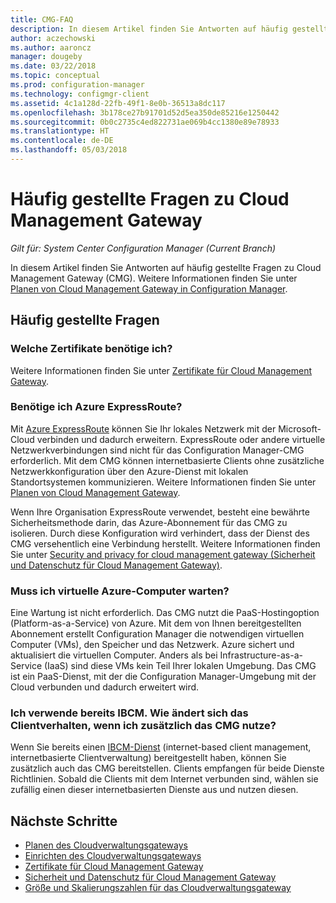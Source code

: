 ```yaml
---
title: CMG-FAQ
description: In diesem Artikel finden Sie Antworten auf häufig gestellte Fragen zu Cloud Management Gateway.
author: aczechowski
ms.author: aaroncz
manager: dougeby
ms.date: 03/22/2018
ms.topic: conceptual
ms.prod: configuration-manager
ms.technology: configmgr-client
ms.assetid: 4c1a128d-22fb-49f1-8e0b-36513a8dc117
ms.openlocfilehash: 3b178ce27b91701d52d5ea350de85216e1250442
ms.sourcegitcommit: 0b0c2735c4ed822731ae069b4cc1380e89e78933
ms.translationtype: HT
ms.contentlocale: de-DE
ms.lasthandoff: 05/03/2018
---
```

# <a name="frequently-asked-questions-about-the-cloud-management-gateway"></a>Häufig gestellte Fragen zu Cloud Management Gateway

*Gilt für: System Center Configuration Manager (Current Branch)*

In diesem Artikel finden Sie Antworten auf häufig gestellte Fragen zu Cloud Management Gateway (CMG). Weitere Informationen finden Sie unter [Planen von Cloud Management Gateway in Configuration Manager](/sccm/core/clients/manage/cmg/plan-cloud-management-gateway).


## <a name="frequently-asked-questions"></a>Häufig gestellte Fragen

### <a name="what-certificates-do-i-need"></a>Welche Zertifikate benötige ich?

Weitere Informationen finden Sie unter [Zertifikate für Cloud Management Gateway](/sccm/core/clients/manage/cmg/certificates-for-cloud-management-gateway).


### <a name="do-i-need-azure-expressroute"></a>Benötige ich Azure ExpressRoute?

Mit [Azure ExpressRoute](/azure/expressroute/expressroute-introduction) können Sie Ihr lokales Netzwerk mit der Microsoft-Cloud verbinden und dadurch erweitern. ExpressRoute oder andere virtuelle Netzwerkverbindungen sind nicht für das Configuration Manager-CMG erforderlich. Mit dem CMG können internetbasierte Clients ohne zusätzliche Netzwerkkonfiguration über den Azure-Dienst mit lokalen Standortsystemen kommunizieren. Weitere Informationen finden Sie unter [Planen von Cloud Management Gateway](/sccm/core/clients/manage/cmg/plan-cloud-management-gateway).

Wenn Ihre Organisation ExpressRoute verwendet, besteht eine bewährte Sicherheitsmethode darin, das Azure-Abonnement für das CMG zu isolieren. Durch diese Konfiguration wird verhindert, dass der Dienst des CMG versehentlich eine Verbindung herstellt. Weitere Informationen finden Sie unter [Security and privacy for cloud management gateway (Sicherheit und Datenschutz für Cloud Management Gateway)](/sccm/core/clients/manage/cmg/security-and-privacy-for-cloud-management-gateway).


### <a name="do-i-need-to-maintain-the-azure-virtual-machines"></a>Muss ich virtuelle Azure-Computer warten?

Eine Wartung ist nicht erforderlich. Das CMG nutzt die PaaS-Hostingoption (Platform-as-a-Service) von Azure. Mit dem von Ihnen bereitgestellten Abonnement erstellt Configuration Manager die notwendigen virtuellen Computer (VMs), den Speicher und das Netzwerk. Azure sichert und aktualisiert die virtuellen Computer. Anders als bei Infrastructure-as-a-Service (IaaS) sind diese VMs kein Teil Ihrer lokalen Umgebung. Das CMG ist ein PaaS-Dienst, mit der die Configuration Manager-Umgebung mit der Cloud verbunden und dadurch erweitert wird. 


### <a name="im-already-using-ibcm-if-i-add-cmg-how-do-clients-behave"></a>Ich verwende bereits IBCM. Wie ändert sich das Clientverhalten, wenn ich zusätzlich das CMG nutze?

Wenn Sie bereits einen [IBCM-Dienst](/sccm/core/clients/manage/plan-internet-based-client-management) (internet-based client management, internetbasierte Clientverwaltung) bereitgestellt haben, können Sie zusätzlich auch das CMG bereitstellen. Clients empfangen für beide Dienste Richtlinien. Sobald die Clients mit dem Internet verbunden sind, wählen sie zufällig einen dieser internetbasierten Dienste aus und nutzen diesen.


## <a name="next-steps"></a>Nächste Schritte

- [Planen des Cloudverwaltungsgateways](/sccm/core/clients/manage/cmg/plan-cloud-management-gateway)
- [Einrichten des Cloudverwaltungsgateways](/sccm/core/clients/manage/cmg/setup-cloud-management-gateway)
- [Zertifikate für Cloud Management Gateway](/sccm/core/clients/manage/cmg/certificates-for-cloud-management-gateway)
- [Sicherheit und Datenschutz für Cloud Management Gateway](/sccm/core/clients/manage/cmg/security-and-privacy-for-cloud-management-gateway)
- [Größe und Skalierungszahlen für das Cloudverwaltungsgateway](/sccm/core/plan-design/configs/size-and-scale-numbers#bkmk_cmg)